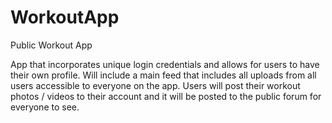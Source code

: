 # WorkoutApp
Public Workout App

App that incorporates unique login credentials and allows for users to have their own profile. 
Will include a main feed that includes all uploads from all users accessible to everyone on the app.
Users will post their workout photos / videos to their account and it will be posted to the public forum for everyone to see.
